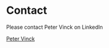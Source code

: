 # Contact

Please contact Peter Vinck on LinkedIn

[Peter Vinck](https://www.linkedin.com/in/peter-vinck-0b97196/)


